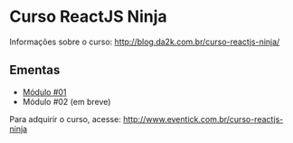 # Curso ReactJS Ninja

Informações sobre o curso: http://blog.da2k.com.br/curso-reactjs-ninja/

## Ementas

- [Módulo #01](ementa-modulo-01.md)
- Módulo #02 (em breve)

Para adquirir o curso, acesse: http://www.eventick.com.br/curso-reactjs-ninja
